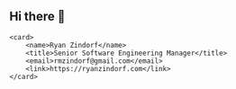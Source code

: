 ## Hi there 👋

```
<card>
    <name>Ryan Zindorf</name>
    <title>Senior Software Engineering Manager</title>
    <email>rmzindorf@gmail.com</email>
    <link>https://ryanzindorf.com</link>
</card>
```

<!--
**rmzindorf/rmzindorf** is a ✨ _special_ ✨ repository because its `README.md` (this file) appears on your GitHub profile.

Here are some ideas to get you started:

- 🔭 I’m currently working on ...
- 🌱 I’m currently learning ...
- 👯 I’m looking to collaborate on ...
- 🤔 I’m looking for help with ...
- 💬 Ask me about ...
- 📫 How to reach me: ...
- 😄 Pronouns: ...
- ⚡ Fun fact: ...
-->
